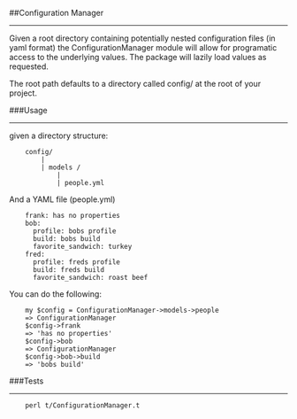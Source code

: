 ##Configuration Manager

---


Given a root directory containing potentially nested configuration files (in yaml format) the ConfigurationManager module will allow for programatic access to the underlying values.
The package will lazily load values as requested.

The root path defaults to a directory called config/ at the root of your project.

###Usage

---
given a directory structure:

        config/
            |
            | models /
                |
                | people.yml


And a YAML file (people.yml)

        frank: has no properties
        bob:
          profile: bobs profile
          build: bobs build
          favorite_sandwich: turkey
        fred:
          profile: freds profile
          build: freds build
          favorite_sandwich: roast beef


You can do the following:

        my $config = ConfigurationManager->models->people
        => ConfigurationManager
        $config->frank
        => 'has no properties'
        $config->bob
        => ConfigurationManager
        $config->bob->build
        => 'bobs build'

###Tests

---
        perl t/ConfigurationManager.t
